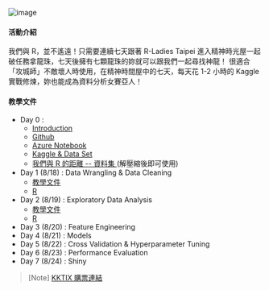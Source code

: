 ![image](https://raw.githubusercontent.com/rladiestaipei/R_DragonBall/master/R_DragonBall_Banner.png)

#### 活動介紹
我們與 R，並不遙遠！只需要連續七天跟著 R-Ladies Taipei 進入精神時光屋一起破任務拿龍珠，七天後擁有七顆龍珠的妳就可以跟我們一起尋找神龍！
很適合「攻城師」不敵壞人時使用，在精神時間屋中的七天，每天花 1-2 小時的 Kaggle 實戰修煉，妳也能成為資料分析女賽亞人！

#### 教學文件
+ Day 0 :
  - <a href="https://github.com/rladiestaipei/R_DragonBall/blob/master/R_DragonBall_Introduction.pdf"> Introduction </a>
  - <a href="https://github.com/rladiestaipei/R_DragonBall/blob/master/R_DragonBall_Github.pdf"> Github </a>
  - <a href="https://github.com/rladiestaipei/R_DragonBall/blob/master/R_DragonBall_AzureNotebook.pdf"> Azure Notebook </a>
  - <a href="https://github.com/rladiestaipei/R_DragonBall/blob/master/R_DragonBall_Dataset.pdf"> Kaggle & Data Set </a>
  - <a href="https://github.com/rladiestaipei/R_DragonBall/blob/master/dataset.zip"> 我們與 R 的距離 -- 資料集 </a> (解壓縮後即可使用) 
+ Day 1 (8/18) : Data Wrangling & Data Cleaning 
  - <a href="https://rladiestaipei.github.io/R_DragonBall/Day1_Data_Cleaning_and_Wrangling.html"> 教學文件 </a>
  - <a href="https://github.com/rladiestaipei/R_DragonBall/blob/master/Day1_Data_Cleaning_and_Wrangling.R"> R </a>
+ Day 2 (8/19) : Exploratory Data Analysis
  - <a href="https://rladiestaipei.github.io/R_DragonBall/Day2_Exploratory_Data_Analysis.html"> 教學文件 </a>
  - <a href="https://github.com/rladiestaipei/R_DragonBall/blob/master/Day2_Exploratory_Data_Analysis.R"> R </a>
+ Day 3 (8/20) : Feature Engineering
+ Day 4 (8/21) : Models 
+ Day 5 (8/22) : Cross Validation & Hyperparameter Tuning
+ Day 6 (8/23) : Performance Evaluation 
+ Day 7 (8/24) : Shiny  

> [Note] <a href="https://rladiestaipei.kktix.cc/events/r-dragon-ball"> KKTIX 購票連結</a>
